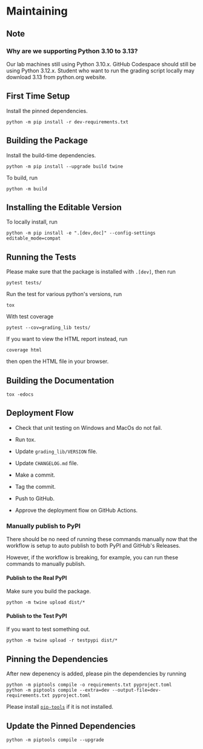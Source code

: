 # Maintaining

## Note

### Why are we supporting Python 3.10 to 3.13?

Our lab machines still using Python 3.10.x. GitHub Codespace should still be using Python 3.12.x.
Student who want to run the grading script locally may download 3.13 from python.org website.

## First Time Setup

Install the pinned dependencies.

```console
python -m pip install -r dev-requirements.txt
```

## Building the Package

Install the build-time dependencies.

```console
python -m pip install --upgrade build twine
```

To build, run

```console
python -m build
```

## Installing the Editable Version

To locally install, run

```console
python -m pip install -e ".[dev,doc]" --config-settings editable_mode=compat
```

## Running the Tests

Please make sure that the package is installed with `.[dev]`, then run

```console
pytest tests/
```

Run the test for various python's versions, run

```console
tox
```

With test coverage

```console
pytest --cov=grading_lib tests/
```

If you want to view the HTML report instead, run 

```console
coverage html
```

then open the HTML file in your browser.

## Building the Documentation

```console
tox -edocs
```

## Deployment Flow

- Check that unit testing on Windows and MacOs do not fail.

- Run tox.
- Update `grading_lib/VERSION` file.
- Update `CHANGELOG.md` file.
- Make a commit.
- Tag the commit.
- Push to GitHub.
- Approve the deployment flow on GitHub Actions.

### Manually publish to PyPI

There should be no need of running these commands manually now that
the workflow is setup to auto publish to both PyPI and GitHub's Releases.

However, if the workflow is breaking, for example, you can run these
commands to manually publish.

#### Publish to the Real PyPI

Make sure you build the package.

```console
python -m twine upload dist/*
```

#### Publish to the Test PyPI

If you want to test something out.

```console
python -m twine upload -r testpypi dist/*
```

## Pinning the Dependencies

After new depenency is added, please pin the dependencies by running

```console
python -m piptools compile -o requirements.txt pyproject.toml
python -m piptools compile --extra=dev --output-file=dev-requirements.txt pyproject.toml
```

Please install [`pip-tools`](https://pypi.org/project/pip-tools/) if it is not installed.

## Update the Pinned Dependencies

```console
python -m piptools compile --upgrade
```
